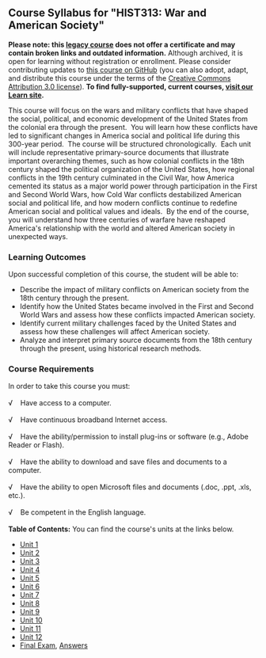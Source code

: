 Course Syllabus for "HIST313: War and American Society"
-------------------------------------------------------

**Please note: this [legacy course](https://sayloracademy.zendesk.com/hc/en-us/articles/206089967) does not offer a certificate and may contain 
broken links and outdated information.** Although archived, it is open 
for learning without registration or enrollment. Please consider contributing 
updates to [this course on GitHub](https://github.com/saylordotorg/course_hist313) 
(you can also adopt, adapt, and distribute this course under the terms of 
the [Creative Commons Attribution 3.0 license](http://creativecommons.org/licenses/by/3.0/)). **To find fully-supported, current courses, [visit our 
Learn site](https://learn.saylor.org).**

This course will focus on the wars and military conflicts that have
shaped the social, political, and economic development of the United
States from the colonial era through the present.  You will learn how
these conflicts have led to significant changes in America social and
political life during this 300-year period.  The course will be
structured chronologically.  Each unit will include representative
primary-source documents that illustrate important overarching themes,
such as how colonial conflicts in the 18th century shaped the political
organization of the United States, how regional conflicts in the 19th
century culminated in the Civil War, how America cemented its status as
a major world power through participation in the First and Second World
Wars, how Cold War conflicts destabilized American social and political
life, and how modern conflicts continue to redefine American social and
political values and ideals.  By the end of the course, you will
understand how three centuries of warfare have reshaped America's
relationship with the world and altered American society in unexpected
ways.

### Learning Outcomes

Upon successful completion of this course, the student will be able
to:  
  

-   Describe the impact of military conflicts on American society from
    the 18th century through the present.
-   Identify how the United States became involved in the First and
    Second World Wars and assess how these conflicts impacted American
    society.
-   Identify current military challenges faced by the United States and
    assess how these challenges will affect American society.
-   Analyze and interpret primary source documents from the 18th century
    through the present, using historical research methods.

### Course Requirements

In order to take this course you must:  
    
 √    Have access to a computer.  
    
 √    Have continuous broadband Internet access.  
    
 √    Have the ability/permission to install plug-ins or software (e.g.,
Adobe Reader or Flash).  
    
 √    Have the ability to download and save files and documents to a
computer.  
    
 √    Have the ability to open Microsoft files and documents (.doc,
.ppt, .xls, etc.).  
    
 √    Be competent in the English language.  
        
**Table of Contents:** You can find the course's units at the links below.

- [Unit 1](https://legacy.saylor.org/hist313/Unit01/)
- [Unit 2](https://legacy.saylor.org/hist313/Unit02/)
- [Unit 3](https://legacy.saylor.org/hist313/Unit03/)
- [Unit 4](https://legacy.saylor.org/hist313/Unit04/)
- [Unit 5](https://legacy.saylor.org/hist313/Unit05/)
- [Unit 6](https://legacy.saylor.org/hist313/Unit06/)
- [Unit 7](https://legacy.saylor.org/hist313/Unit07/)
- [Unit 8](https://legacy.saylor.org/hist313/Unit08/)
- [Unit 9](https://legacy.saylor.org/hist313/Unit09/)
- [Unit 10](https://legacy.saylor.org/hist313/Unit10/)
- [Unit 11](https://legacy.saylor.org/hist313/Unit11/)
- [Unit 12](https://legacy.saylor.org/hist313/Unit12/)
- [Final Exam](http://saylordotorg.github.io/LegacyExams/HIST/HIST313/HIST313-FinalExam.html), [Answers](http://saylordotorg.github.io/LegacyExams/HIST/HIST313/HIST313-FinalExam-Answers.html)
